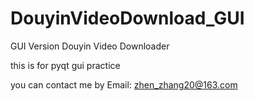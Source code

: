 # DouyinVideoDownload_GUI
GUI Version Douyin Video Downloader

this is for pyqt gui practice


you can contact me by Email: zhen_zhang20@163.com  
